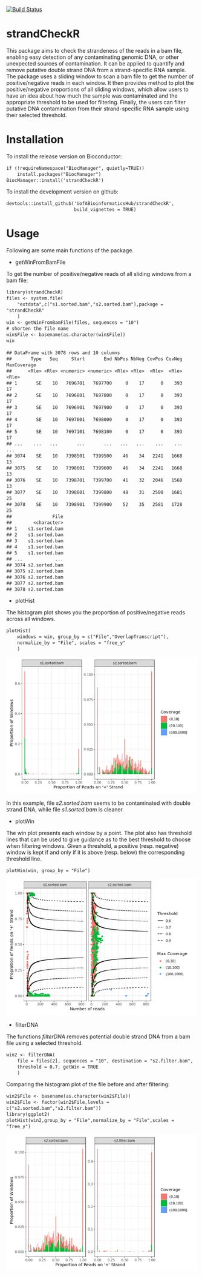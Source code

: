 [![Build Status](https://travis-ci.org/UofABioinformaticsHub/strandCheckR.svg?branch=master)](https://travis-ci.org/UofABioinformaticsHub/strandCheckR)

strandCheckR
============

This package aims to check the strandeness of the reads in a bam file, 
enabling easy detection of any contaminating genomic DNA, or other
unexpected sources of contamination.
It can be applied to quantify and remove putative double strand DNA from
a strand-specific RNA sample. The package uses a sliding window to scan
a bam file to get the number of positive/negative reads in each window.
It then provides method to plot the positive/negative proportions of all
sliding windows, which allow users to have an idea about how much the
sample was contaminated and the appropriate threshold to be used for
filtering. Finally, the users can filter putative DNA contamination from
their strand-specific RNA sample using their selected threshold.

Installation
============

To install the release version on Bioconductor:

    if (!requireNamespace("BiocManager", quietly=TRUE))
        install.packages("BiocManager")
    BiocManager::install('strandCheckR')

To install the development version on github:

    devtools::install_github('UofABioinformaticsHub/strandCheckR', 
                             build_vignettes = TRUE)

Usage
=====

Following are some main functions of the package.

-   getWinFromBamFile

To get the number of positive/negative reads of all sliding windows from
a bam file:

    library(strandCheckR)
    files <- system.file(
        "extdata",c("s1.sorted.bam","s2.sorted.bam"),package = "strandCheckR"
        )
    win <- getWinFromBamFile(files, sequences = "10")
    # shorten the file name
    win$File <- basename(as.character(win$File))
    win

    ## DataFrame with 3078 rows and 10 columns
    ##       Type   Seq     Start       End NbPos NbNeg CovPos CovNeg MaxCoverage
    ##      <Rle> <Rle> <numeric> <numeric> <Rle> <Rle>  <Rle>  <Rle>       <Rle>
    ## 1       SE    10   7696701   7697700     0    17      0    393          17
    ## 2       SE    10   7696801   7697800     0    17      0    393          17
    ## 3       SE    10   7696901   7697900     0    17      0    393          17
    ## 4       SE    10   7697001   7698000     0    17      0    393          17
    ## 5       SE    10   7697101   7698100     0    17      0    393          17
    ## ...    ...   ...       ...       ...   ...   ...    ...    ...         ...
    ## 3074    SE    10   7398501   7399500    46    34   2241   1668          13
    ## 3075    SE    10   7398601   7399600    46    34   2241   1668          13
    ## 3076    SE    10   7398701   7399700    41    32   2046   1568          13
    ## 3077    SE    10   7398801   7399800    48    31   2500   1681          25
    ## 3078    SE    10   7398901   7399900    52    35   2581   1728          25
    ##               File
    ##        <character>
    ## 1    s1.sorted.bam
    ## 2    s1.sorted.bam
    ## 3    s1.sorted.bam
    ## 4    s1.sorted.bam
    ## 5    s1.sorted.bam
    ## ...            ...
    ## 3074 s2.sorted.bam
    ## 3075 s2.sorted.bam
    ## 3076 s2.sorted.bam
    ## 3077 s2.sorted.bam
    ## 3078 s2.sorted.bam

-   plotHist

The histogram plot shows you the proportion of positive/negative reads
across all windows.

    plotHist(
        windows = win, group_by = c("File","OverlapTranscript"), 
        normalize_by = "File", scales = "free_y"
        )

![](README_files/figure-markdown_strict/plotHist-1.png)

In this example, file *s2.sorted.bam* seems to be contaminated with
double strand DNA, while file *s1.sorted.bam* is cleaner.

-   plotWin

The win plot presents each window by a point. The plot also has
threshold lines that can be used to give guidance as to the best
threshold to choose when filtering windows. Given a threshold, a
positive (resp. negative) window is kept if and only if it is above
(resp. below) the corresponding threshold line.

    plotWin(win, group_by = "File")

![](README_files/figure-markdown_strict/plotwin-1.png)

-   filterDNA

The functions *filterDNA* removes potential double strand DNA from a bam
file using a selected threshold.

    win2 <- filterDNA(
        file = files[2], sequences = "10", destination = "s2.filter.bam", 
        threshold = 0.7, getWin = TRUE
        )

Comparing the histogram plot of the file before and after filtering:

    win2$File <- basename(as.character(win2$File))
    win2$File <- factor(win2$File,levels = c("s2.sorted.bam","s2.filter.bam"))
    library(ggplot2)
    plotHist(win2,group_by = "File",normalize_by = "File",scales = "free_y") 

![](README_files/figure-markdown_strict/compare-1.png)
